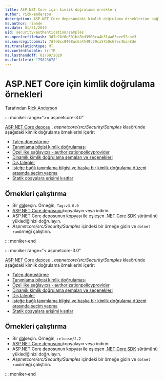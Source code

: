 ```yaml
---
title: ASP.NET Core için kimlik doğrulama örnekleri
author: rick-anderson
description: ASP.NET Core deposundaki kimlik doğrulama örneklerine bağlantılar sağlar.
ms.author: riande
ms.date: 01/31/2019
uid: security/authentication/samples
ms.openlocfilehash: 3d7e28f6e501bd8bd3908ca4b314a63cee52ebe3
ms.sourcegitcommit: 7dfe6cc8408ac6a4549c29ca57b0c67ec4baa8de
ms.translationtype: MT
ms.contentlocale: tr-TR
ms.lasthandoff: 01/09/2020
ms.locfileid: "75828678"
---
```

# <a name="authentication-samples-for-aspnet-core"></a>ASP.NET Core için kimlik doğrulama örnekleri

Tarafından [Rick Anderson](https://twitter.com/RickAndMSFT)

::: moniker range=">= aspnetcore-3.0"

[ASP.NET Core deposu](https://github.com/dotnet/AspNetCore) , *aspnetcore/src/Security/Samples* klasöründe aşağıdaki kimlik doğrulama örneklerini içerir:

* [Talep dönüştürme](https://github.com/dotnet/AspNetCore/tree/release/3.0/src/Security/samples/ClaimsTransformation)
* [Tanımlama bilgisi kimlik doğrulaması](https://github.com/dotnet/AspNetCore/tree/release/3.0/src/Security/samples/Cookies)
* [Özel ilke sağlayıcısı-ıauthorizationpolicyprovider](https://github.com/dotnet/AspNetCore/tree/release/3.0/src/Security/samples/CustomPolicyProvider)
* [Dinamik kimlik doğrulama şemaları ve seçenekleri](https://github.com/dotnet/AspNetCore/tree/release/3.0/src/Security/samples/DynamicSchemes)
* [Dış talepler](https://github.com/dotnet/AspNetCore/tree/release/3.0/src/Security/samples/Identity.ExternalClaims)
* [İsteğe bağlı tanımlama bilgisi ve başka bir kimlik doğrulama düzeni arasında seçim yapma](https://github.com/dotnet/AspNetCore/tree/release/3.0/src/Security/samples/PathSchemeSelection)
* [Statik dosyalara erişimi kısıtlar](https://github.com/dotnet/AspNetCore/tree/release/3.0/src/Security/samples/StaticFilesAuth)

## <a name="run-the-samples"></a>Örnekleri çalıştırma

* Bir [dal](https://github.com/dotnet/AspNetCore)seçin. Örneğin, `Tag:v3.0.0`
* [ASP.NET Core deposunu](https://github.com/dotnet/AspNetCore)kopyalayın veya indirin.
* ASP.NET Core deposunun kopyası ile eşleşen [.NET Core SDK](https://www.microsoft.com/net/download/all) sürümünü yüklediğinizi doğrulayın.
* *Aspnetcore/src/Security/Samples* içindeki bir örneğe gidin ve `dotnet run`örneği çalıştırın.

::: moniker-end

::: moniker range="< aspnetcore-3.0"

[ASP.NET Core deposu](https://github.com/dotnet/AspNetCore) , *aspnetcore/src/Security/Samples* klasöründe aşağıdaki kimlik doğrulama örneklerini içerir:

* [Talep dönüştürme](https://github.com/dotnet/AspNetCore/tree/release/2.2/src/Security/samples/ClaimsTransformation)
* [Tanımlama bilgisi kimlik doğrulaması](https://github.com/dotnet/AspNetCore/tree/release/2.2/src/Security/samples/Cookies)
* [Özel ilke sağlayıcısı-ıauthorizationpolicyprovider](https://github.com/dotnet/AspNetCore/tree/release/2.2/src/Security/samples/CustomPolicyProvider)
* [Dinamik kimlik doğrulama şemaları ve seçenekleri](https://github.com/dotnet/AspNetCore/tree/release/2.2/src/Security/samples/DynamicSchemes)
* [Dış talepler](https://github.com/dotnet/AspNetCore/tree/release/2.2/src/Security/samples/Identity.ExternalClaims)
* [İsteğe bağlı tanımlama bilgisi ve başka bir kimlik doğrulama düzeni arasında seçim yapma](https://github.com/dotnet/AspNetCore/tree/release/2.2/src/Security/samples/PathSchemeSelection)
* [Statik dosyalara erişimi kısıtlar](https://github.com/dotnet/AspNetCore/tree/release/2.2/src/Security/samples/StaticFilesAuth)

## <a name="run-the-samples"></a>Örnekleri çalıştırma

* Bir [dal](https://github.com/dotnet/AspNetCore)seçin. Örneğin, `release/2.2`
* [ASP.NET Core deposunu](https://github.com/dotnet/AspNetCore)kopyalayın veya indirin.
* ASP.NET Core deposunun kopyası ile eşleşen [.NET Core SDK](https://www.microsoft.com/net/download/all) sürümünü yüklediğinizi doğrulayın.
* *Aspnetcore/src/Security/Samples* içindeki bir örneğe gidin ve `dotnet run`örneği çalıştırın.

::: moniker-end
